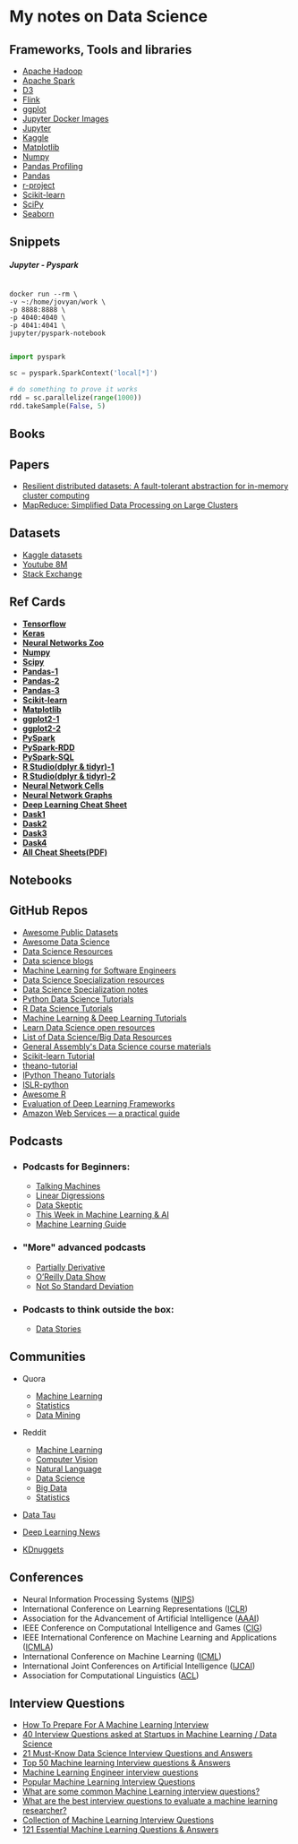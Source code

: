 # My notes on Data Science


## Frameworks, Tools and libraries

- [Apache Hadoop](https://hadoop.apache.org/)
- [Apache Spark](https://spark.apache.org/)
- [D3](https://d3js.org/)
- [Flink](https://flink.apache.org/)
- [ggplot](http://ggplot.yhathq.com/)
- [Jupyter Docker Images](https://jupyter-docker-stacks.readthedocs.io/en/latest/using/selecting.html)
- [Jupyter](https://jupyter.org/)
- [Kaggle](https://www.kaggle.com/)
- [Matplotlib](https://matplotlib.org/)
- [Numpy](https://numpy.org/)
- [Pandas Profiling](https://github.com/pandas-profiling/pandas-profiling)
- [Pandas](https://pandas.pydata.org/)
- [r-project](https://www.r-project.org/)
- [Scikit-learn](https://scikit-learn.org/)
- [SciPy](https://www.scipy.org/)
- [Seaborn](https://seaborn.pydata.org/)


## Snippets

##### Jupyter - Pyspark


```shell script

docker run --rm \
-v ~:/home/jovyan/work \
-p 8888:8888 \
-p 4040:4040 \
-p 4041:4041 \
jupyter/pyspark-notebook
```

```python

import pyspark 

sc = pyspark.SparkContext('local[*]')

# do something to prove it works
rdd = sc.parallelize(range(1000))
rdd.takeSample(False, 5)
```

## Books

## Papers

- [Resilient distributed datasets: A fault-tolerant abstraction for in-memory cluster computing](https://www.usenix.org/system/files/conference/nsdi12/nsdi12-final138.pdf)
- [MapReduce: Simplified Data Processing on Large Clusters](http://research.google.com/archive/mapreduce.html)

## Datasets

- [Kaggle datasets](https://kaggle.com/datasets)
- [Youtube 8M](https://research.google.com/youtube8m/download.html)
- [Stack Exchange](https://data.stackexchange.com/help)

## Ref Cards

 - [**Tensorflow**](https://github.com/sandysnunes/data-science-notes/blob/master/PDFs/Tensorflow.pdf)<br>
  - [**Keras**](https://github.com/sandysnunes/data-science-notes/blob/master/Keras.jpg)<br>
  - [**Neural Networks Zoo**](https://github.com/sandysnunes/data-science-notes/blob/master/Neural%20Networks%20Zoo.png)<br>
  - [**Numpy**](https://github.com/sandysnunes/data-science-notes/blob/master/Numpy.png)<br>
  - [**Scipy**](https://github.com/sandysnunes/data-science-notes/blob/master/Scipy.png)<br>
  - [**Pandas-1**](https://github.com/sandysnunes/data-science-notes/blob/master/Pandas-1.jpg)<br>
  - [**Pandas-2**](https://github.com/sandysnunes/data-science-notes/blob/master/Pandas-2.jpg)<br>
  - [**Pandas-3**](https://github.com/sandysnunes/data-science-notes/blob/master/Pandas-3.png)<br>
  - [**Scikit-learn**](https://github.com/sandysnunes/data-science-notes/blob/master/Scikit%20Learn.png)<br>
  - [**Matplotlib**](https://github.com/sandysnunes/data-science-notes/blob/master/Matplotlib.png)<br>
  - [**ggplot2-1**](https://github.com/sandysnunes/data-science-notes/blob/master/ggplot2-1.jpg)<br>
  - [**ggplot2-2**](https://github.com/sandysnunes/data-science-notes/blob/master/ggplot2-2.jpg)<br>
  - [**PySpark**](https://github.com/sandysnunes/data-science-notes/blob/master/PySpark.jpg)<br>
  - [**PySpark-RDD**](https://github.com/sandysnunes/data-science-notes/blob/master/PySpark-RDD.png)<br>
  - [**PySpark-SQL**](https://github.com/sandysnunes/data-science-notes/blob/master/PySpark-SQL.png)<br>
  - [**R Studio(dplyr & tidyr)-1**](https://github.com/sandysnunes/data-science-notes/blob/master/Data%20Wrangling%20with%20dplyr%20and%20tidyr%20-%20R%20Studio-1.jpg)<br>
  - [**R Studio(dplyr & tidyr)-2**](https://github.com/sandysnunes/data-science-notes/blob/master/Data%20Wrangling%20with%20dplyr%20and%20tidyr%20-%20R%20Studio-2.jpg)<br>
  - [**Neural Network Cells**](https://github.com/sandysnunes/data-science-notes/blob/master/Neural%20Network%20Cells.png)<br>
  - [**Neural Network Graphs**](https://github.com/sandysnunes/data-science-notes/blob/master/Neural%20Network%20Graphs.png)<br>
  - [**Deep Learning Cheat Sheet**](https://github.com/sandysnunes/data-science-notes/blob/master/Deep%20Learning%20Cheat%20Sheet-Hacker%20Noon.pdf)<br>
  - [**Dask1**](https://github.com/sandysnunes/data-science-notes/blob/master/Dask1.png)
  - [**Dask2**](https://github.com/sandysnunes/data-science-notes/blob/master/Dask2.png)
  - [**Dask3**](https://github.com/sandysnunes/data-science-notes/blob/master/Dask3.png)
  - [**Dask4**](https://github.com/sandysnunes/data-science-notes/blob/master/Dask4.png)
  - [**All Cheat Sheets(PDF)**](https://github.com/sandysnunes/data-science-notes/blob/master/All%20Cheat%20Sheets.pdf)<br>

## Notebooks

## GitHub Repos

- [Awesome Public Datasets](https://github.com/awesomedata/awesome-public-datasets)
- [Awesome Data Science](https://github.com/bulutyazilim/awesome-datascience) 
- [Data Science Resources](https://github.com/jonathan-bower/DataScienceResources) 
- [Data science blogs](https://github.com/rushter/data-science-blogs) 
- [Machine Learning for Software Engineers](https://github.com/ZuzooVn/machine-learning-for-software-engineers) 
- [Data Science Specialization resources](https://github.com/DataScienceSpecialization/courses) 
- [Data Science Specialization notes](https://github.com/sux13/DataScienceSpCourseNotes) 
- [Python Data Science Tutorials](https://github.com/ujjwalkarn/DataSciencePython) 
- [R Data Science Tutorials](https://github.com/ujjwalkarn/DataScienceR) 
- [Machine Learning & Deep Learning Tutorials](https://github.com/ujjwalkarn/Machine-Learning-Tutorials) 
- [Learn Data Science open resources](https://github.com/nborwankar/LearnDataScience) 
- [List of Data Science/Big Data Resources](https://github.com/chaconnewu/free-data-science-books) 
- [General Assembly's Data Science course materials](https://github.com/justmarkham/DAT8) 
- [Scikit-learn Tutorial](https://github.com/jakevdp/sklearn_tutorial) 
- [theano-tutorial](https://github.com/craffel/theano-tutorial) 
- [IPython Theano Tutorials](https://github.com/jaberg/IPythonTheanoTutorials) 
- [ISLR-python](https://github.com/JWarmenhoven/ISLR-python) 
- [Awesome R](https://github.com/qinwf/awesome-R) 
- [Evaluation of Deep Learning Frameworks](https://github.com/zer0n/deepframeworks) 
- [Amazon Web Services — a practical guide](https://github.com/open-guides/og-aws)

## Podcasts
- ### Podcasts for Beginners:
    - [Talking Machines](http://www.thetalkingmachines.com/)
    - [Linear Digressions](http://lineardigressions.com/)
    - [Data Skeptic](http://dataskeptic.com/)
    - [This Week in Machine Learning & AI](https://twimlai.com/)
    - [Machine Learning Guide](http://ocdevel.com/podcasts/machine-learning)

- ### "More" advanced podcasts
    - [Partially Derivative](http://partiallyderivative.com/)
    - [O’Reilly Data Show](http://radar.oreilly.com/tag/oreilly-data-show-podcast)
    - [Not So Standard Deviation](https://soundcloud.com/nssd-podcast)

- ### Podcasts to think outside the box:
    - [Data Stories](http://datastori.es/)

## Communities
- Quora
    - [Machine Learning](https://www.quora.com/topic/Machine-Learning)
    - [Statistics](https://www.quora.com/topic/Statistics-academic-discipline)
    - [Data Mining](https://www.quora.com/topic/Data-Mining)

- Reddit
    - [Machine Learning](https://www.reddit.com/r/machinelearning)
    - [Computer Vision](https://www.reddit.com/r/computervision)
    - [Natural Language](https://www.reddit.com/r/languagetechnology)
    - [Data Science](https://www.reddit.com/r/datascience)
    - [Big Data](https://www.reddit.com/r/bigdata)
    - [Statistics](https://www.reddit.com/r/statistics)

- [Data Tau](http://www.datatau.com/)

- [Deep Learning News](http://news.startup.ml/)

- [KDnuggets](http://www.kdnuggets.com/)

## Conferences
- Neural Information Processing Systems ([NIPS](https://nips.cc/))
- International Conference on Learning Representations ([ICLR](http://www.iclr.cc/doku.php?id=ICLR2017:main&redirect=1))
- Association for the Advancement of Artificial Intelligence ([AAAI](http://www.aaai.org/Conferences/AAAI/aaai17.php))
- IEEE Conference on Computational Intelligence and Games ([CIG](http://www.ieee-cig.org/))
- IEEE International Conference on Machine Learning and Applications ([ICMLA](http://www.icmla-conference.org/))
- International Conference on Machine Learning ([ICML](https://2017.icml.cc/))
- International Joint Conferences on Artificial Intelligence ([IJCAI](http://www.ijcai.org/))
- Association for Computational Linguistics ([ACL](http://acl2017.org/))

## Interview Questions
- [How To Prepare For A Machine Learning Interview](http://blog.udacity.com/2016/05/prepare-machine-learning-interview.html)
- [40 Interview Questions asked at Startups in Machine Learning / Data Science](https://www.analyticsvidhya.com/blog/2016/09/40-interview-questions-asked-at-startups-in-machine-learning-data-science)
- [21 Must-Know Data Science Interview Questions and Answers](http://www.kdnuggets.com/2016/02/21-data-science-interview-questions-answers.html)
- [Top 50 Machine learning Interview questions & Answers](http://career.guru99.com/top-50-interview-questions-on-machine-learning/)
- [Machine Learning Engineer interview questions](https://resources.workable.com/machine-learning-engineer-interview-questions)
- [Popular Machine Learning Interview Questions](http://www.learn4master.com/machine-learning/popular-machine-learning-interview-questions)
- [What are some common Machine Learning interview questions?](https://www.quora.com/What-are-some-common-Machine-Learning-interview-questions)
- [What are the best interview questions to evaluate a machine learning researcher?](https://www.quora.com/What-are-the-best-interview-questions-to-evaluate-a-machine-learning-researcher)
- [Collection of Machine Learning Interview Questions](http://analyticscosm.com/machine-learning-interview-questions-for-data-scientist-interview/)
- [121 Essential Machine Learning Questions & Answers](https://elitedatascience.com/mlqa-reading-list)
